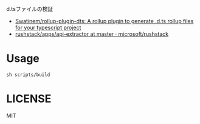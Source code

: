 d.tsファイルの検証

- [Swatinem/rollup\-plugin\-dts: A rollup plugin to generate \.d\.ts rollup files for your typescript project](https://github.com/Swatinem/rollup-plugin-dts)
- [rushstack/apps/api\-extractor at master · microsoft/rushstack](https://github.com/microsoft/rushstack/tree/master/apps/api-extractor)

# Usage
```
sh scripts/build
```

# LICENSE
MIT